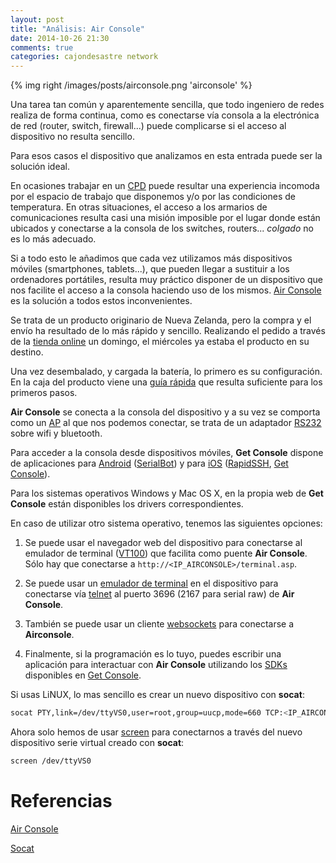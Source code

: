 ```yaml
---
layout: post
title: "Análisis: Air Console"
date: 2014-10-26 21:30
comments: true
categories: cajondesastre network
---
```

{% img right /images/posts/airconsole.png 'airconsole' %}

Una tarea tan común y aparentemente sencilla, que todo ingeniero de redes realiza de forma continua, como es conectarse vía consola a la electrónica de red (router, switch, firewall...) puede complicarse si el acceso al dispositivo no resulta sencillo.

Para esos casos el dispositivo que analizamos en esta entrada puede ser la solución ideal.

<!-- more -->

En ocasiones trabajar en un [CPD](http://es.wikipedia.org/wiki/Centro_de_procesamiento_de_datos) puede resultar una experiencia incomoda por el espacio de trabajo que disponemos y/o por las condiciones de temperatura. En otras situaciones, el acceso a los armarios de comunicaciones resulta casi una misión imposible por el lugar donde están ubicados y conectarse a la consola de los switches, routers... *colgado* no es lo más adecuado.

Si a todo esto le añadimos que cada vez utilizamos más dispositivos móviles (smartphones, tablets...), que pueden llegar a sustituir a los ordenadores portátiles, resulta muy práctico disponer de un dispositivo que nos facilite el acceso a la consola haciendo uso de los mismos. [Air Console](http://www.get-console.com/airconsole/) es la solución a todos estos inconvenientes.

Se trata de un producto originario de Nueva Zelanda, pero la compra y el envío ha resultado de lo más rápido y sencillo. Realizando el pedido a través de la [tienda online](http://www.get-console.com/shop/) un domingo, el miércoles ya estaba el producto en su destino.

Una vez desembalado, y cargada la batería, lo primero es su configuración. En la caja del producto viene una [guía rápida](http://www.get-console.com/airconsole/files/Airconsole-QuickStart-Wifi-Bluetooth-2.5.pdf) que resulta suficiente para los primeros pasos.

**Air Console** se conecta a la consola del dispositivo y a su vez se comporta como un [AP](http://es.wikipedia.org/wiki/Punto_de_acceso_inal%C3%A1mbrico) al que nos podemos conectar, se trata de un adaptador [RS232](http://es.wikipedia.org/wiki/RS-232) sobre wifi y bluetooth.

Para acceder a la consola desde dispositivos móviles, **Get Console** dispone de aplicaciones para [Android](http://es.wikipedia.org/wiki/Android) ([SerialBot](https://play.google.com/store/apps/details?id=nz.co.cloudstore.serialbot)) y para [iOS](http://es.wikipedia.org/wiki/IOS) ([RapidSSH](https://itunes.apple.com/us/app/rapidssh/id546150309?mt=8), [Get Console](https://itunes.apple.com/us/app/get-console/id412067943?mt=8&ls=1)).

Para los sistemas operativos Windows y Mac OS X, en la propia web de **Get Console** están disponibles los drivers correspondientes.

En caso de utilizar otro sistema operativo, tenemos las siguientes opciones:

1. Se puede usar el navegador web del dispositivo para conectarse al emulador de terminal ([VT100](http://es.wikipedia.org/wiki/VT100)) que facilita como puente **Air Console**. Sólo hay que conectarse a `http://<IP_AIRCONSOLE>/terminal.asp`.

2. Se puede usar un [emulador de terminal](http://es.wikipedia.org/wiki/Emulador_de_terminal) en el dispositivo para conectarse vía [telnet](http://es.wikipedia.org/wiki/Telnet) al puerto 3696 (2167 para serial raw) de **Air Console**. 

3. También se puede usar un cliente [websockets](http://es.wikipedia.org/wiki/WebSocket) para conectarse a **Airconsole**.

4. Finalmente, si la programación es lo tuyo, puedes escribir una aplicación para interactuar con **Air Console** utilizando los [SDKs](http://es.wikipedia.org/wiki/Kit_de_desarrollo_de_software) disponibles en [Get Console](http://www.get-console.com).

Si usas LiNUX, lo mas sencillo es crear un nuevo dispositivo con **socat**:

``` sh
socat PTY,link=/dev/ttyVS0,user=root,group=uucp,mode=660 TCP:<IP_AIRCONSOLE>:3696
```

Ahora solo hemos de usar [screen](http://atas.co/blog/2014/06/18/screen-la-pantalla-indiscreta/) para conectarnos a través del nuevo dispositivo serie virtual creado con **socat**:

``` sh
screen /dev/ttyVS0
```


# Referencias

[Air Console](http://www.get-console.com/airconsole/)

[Socat](http://www.dest-unreach.org/socat/)
